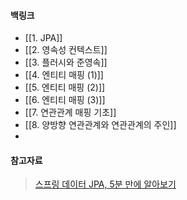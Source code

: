 
#### 백링크

- [[1. JPA]]
- [[2. 영속성 컨텍스트]]
- [[3. 플러시와 준영속]]
- [[4. 엔티티 매핑 (1)]]
- [[5. 엔티티 매핑 (2)]]
- [[6. 엔티티 매핑 (3)]]
- [[7. 연관관계 매핑 기초]]
- [[8. 양방향 연관관계와 연관관계의 주인]]
- 


#### 참고자료 
 > [스프링 데이터 JPA, 5분 만에 알아보기](https://yozm.wishket.com/magazine/detail/2160/#:~:text=%ED%95%98%EC%9D%B4%EB%B2%84%EB%84%A4%EC%9D%B4%ED%8A%B8%EB%8A%94%20JPA%20%EC%9D%B8%ED%84%B0%ED%8E%98%EC%9D%B4%EC%8A%A4,%EC%88%98%20%EC%9E%88%EA%B2%8C%20%ED%95%98%EB%8A%94%20%EB%8D%B0%20%EC%9E%88%EC%8A%B5%EB%8B%88%EB%8B%A4.)
 